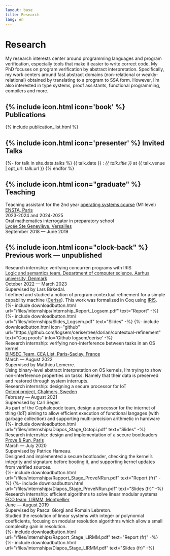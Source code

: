```yaml
---
layout: base
title: Research
lang: en
---
```


# Research

My research interests center around programming languages and program verification,
especially tools that make it easier to write correct code. My PhD focuses on program
verification by abstract interpretation. Specifically, my work centers around fast abstract domains
(non-relational or weakly-relational) obtained by translating to a program to
SSA form. However, I’m also interested in type systems, proof assistants, functional
programming, compilers and more.

## {% include icon.html icon='book' %} Publications

{% include publication_list.html %}

## {% include icon.html icon='presenter' %} Invited Talks

{%- for talk in site.data.talks %}
{{ talk.date }}
: *{{ talk.title }}* at {{ talk.venue | opt_url: talk.url }}
{% endfor %}

## {% include icon.html icon="graduate" %} Teaching

<div class="timeline content">
	<div class="container"><div class="box">
		<div class="title">Teaching assistant for the 2nd year <a href="{% include url.txt url='files/teaching/os-ensta' %}">operating systems course</a> (M1 level)</div>
		<div class="place"><a class="link" href="https://www.ensta-paris.fr/" hreflang="fr">ENSTA, Paris</a></div>
		<div class="date">2023-2024 and 2024-2025</div>
	</div></div>
	<div class="container"><div class="box">
		<div class="title">Oral mathematics interrogator in preparatory school</div>
		<div class="place"><a class="link" href="https://www.bginette.com/" hreflang="fr">Lycée Ste Geneviève, Versailles</a></div>
		<div class="date">September 2018 &mdash; June 2019</div>
	</div></div>
</div>

## {% include icon.html icon="clock-back" %} Previous work &mdash; unpublished

<div class="timeline content">
	<div class="container"><div class="box">
		<div class="title">Research internship: verifying concurren programs with IRIS</div>
		<div class="place">
			<a class="link" href="https://cs.au.dk/research/logic-and-semantics" hreflang="en">Logic and semantics team, Department of computer science, Aarhus university, Denmark</a>
		</div>
		<div class="date">October 2022 &mdash; March 2023</div>
		<div class="desc">Supervised by Lars Birkedal.<br>
			I defined and studied a notion of program contextual refinement for a simple
			capability machine (<a class="link external" href="https://cs.au.dk/~birke/papers/cerise.pdf" hreflang="en">Cerise</a>).
			This work was formalized in Coq using <a class="link external" href="https://iris-project.org/">IRIS</a>.
			<div class="llinks">
				{%- include downloadbutton.html url="/files/internships/Internship_Report_Logsem.pdf" text="Report" -%}
				{%- include downloadbutton.html url="/files/internships/Slides_Logsem.pdf" text="Slides" -%}
				{%- include downloadbutton.html icon="github"
					url="https://github.com/logsem/cerise/tree/dorian/contextual-refinement"
					text="Coq proofs"
					info='Github logsem/cerise'
				-%}
			</div>
		</div></div>
	</div>
	<div class="container"><div class="box">
		<div class="title">Research internship: verifying non-interference between tasks in an OS kernel</div>
		<div class="place">
			<a class="link" href="https://binsec.github.io/" hreflang="en">BINSEC Team, CEA List, Paris-Saclay, France</a>
		</div>
		<div class="date">March &mdash; August 2022</div>
		<div class="desc">Supervised by Matthieu Lemerre.<br>
			Using binary-level abstract interpretation on OS kernels, I’m trying to show non-interference
			properties on tasks. Namely that their data is preserved and restored through system interrupts.
		</div></div>
	</div>
	<div class="container"><div class="box">
		<div class="title">Research internship: designing a secure processor for IoT</div>
		<div class="place">
			<a class="link" href="https://octopi.chalmers.se/" hreflang="en">Octopi project, Chalmers, Sweden</a>
		</div>
		<div class="date">February &mdash; August 2021</div>
		<div class="desc">Supervised by Carl Seger.<br>
			As part of the Cephalopode team, design a processor for the internet of thing (IoT) aiming to allow
			efficient execution of functional langages (with garbage collection) and supporting multi-precision arithmetic
			in hardware
			<div class="llinks">
        {%- include downloadbutton.html url="/files/internships/Diapos_Stage_Octopi.pdf" text="Slides" -%}
			</div>
		</div></div>
	</div>
	<div class="container"><div class="box">
		<div class="title">Research internship: design and implementation of a secure bootloaders</div>
		<div class="place">
			<a class="link" href="https://www.provenrun.com/" hreflang="en">Prove &amp; Run, Paris</a>
		</div>
		<div class="date">March &mdash; July 2020</div>
		<div class="desc">Supervised by Patrice Hameau.<br>
			Designed and implemented a secure bootloader, checking the kernel’s integrity and signature
			before booting it, and supporting kernel updates from verified sources.
			<div class="llinks">
        {%- include downloadbutton.html url="/files/internships/Rapport_Stage_ProveNRun.pdf" text="Report (fr)" -%}
				{%- include downloadbutton.html url="/files/internships/Diapos_Stage_ProveNRun.pdf" text="Slides (fr)" -%}
			</div>
		</div></div>
	</div>
	<div class="container"><div class="box">
		<div class="title">Research internship: efficient algorithms to solve linear modular systems</div>
		<div class="place">
			<a class="link" href="https://www.lirmm.fr/lirmm_eng/research/teams/eco" hreflang="en">ECO team, LIRMM, Montpellier</a>
		</div>
		<div class="date">June &mdash; August 2019</div>
		<div class="desc">Supervised by Pascal Giorgi and Romain Lebreton.<br>
			Studied the resolution of linear systems with integer or polynomial coefficients,
			focusing on modular resolution algorithms which allow a small complexity gain in resolution.
			<div class="llinks">
        {%- include downloadbutton.html url="/files/internships/Rapport_Stage_LIRMM.pdf" text="Report (fr)" -%}
				{%- include downloadbutton.html url="/files/internships/Diapos_Stage_LIRMM.pdf" text="Slides (fr)" -%}
			</div>
		</div>
	</div></div>
</div>
